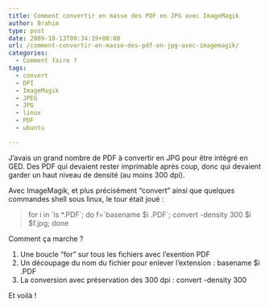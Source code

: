 ```yaml
---
title: Comment convertir en masse des PDF en JPG avec ImageMagik
author: Brahim
type: post
date: 2009-10-13T09:34:19+00:00
url: /comment-convertir-en-masse-des-pdf-en-jpg-avec-imagemagik/
categories:
  - Comment faire ?
tags:
  - convert
  - DPI
  - ImageMagik
  - JPEG
  - JPG
  - linux
  - PDF
  - ubuntu

---
```

J&#8217;avais un grand nombre de PDF à convertir en JPG pour être intégré en GED. Des PDF qui devaient rester imprimable après coup, donc qui devaient garder un haut niveau de densité (au moins 300 dpi).

Avec ImageMagik, et plus précisément &#8220;convert&#8221; ainsi que quelques commandes shell sous linux, le tour était joué :

> for i in \`ls *.PDF\`; do f=\`basename $i .PDF\`; convert -density 300 $i $f.jpg; done

Comment ça marche ?

  1. Une boucle &#8220;for&#8221; sur tous les fichiers avec l&#8217;exention PDF
  2. Un découpage du nom du fichier pour enlever l&#8217;extension : basename $i .PDF
  3. La conversion avec préservation des 300 dpi : convert -density 300

Et voilà !